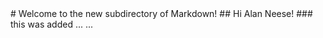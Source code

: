 <title>New Markdown!</title>
# Welcome to the new subdirectory of Markdown!
## Hi Alan Neese!
### this was added ... ...